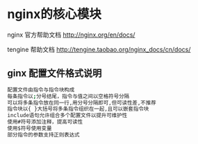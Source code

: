 # nginx的核心模块

nginx 官方帮助文档   http://nginx.org/en/docs/

tengine 帮助文档  http://tengine.taobao.org/nginx_docs/cn/docs/

## ginx 配置文件格式说明
```bash
配置文件由指令与指令块构成
每条指令以;分号结尾，指令与值之间以空格符号分隔
可以将多条指令放在同一行,用分号分隔即可,但可读性差,不推荐
指令块以{ }大括号将多条指令组织在一起,且可以嵌套指令块
include语句允许组合多个配置文件以提升可维护性
使用#符号添加注释，提高可读性
使用$符号使用变量
部分指令的参数支持正则表达式






```

